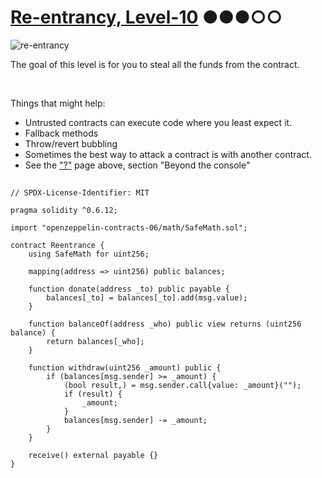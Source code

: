 # [Re-entrancy, Level-10](https://ethernaut.openzeppelin.com/level/0x2a24869323C0B13Dff24E196Ba072dC790D52479) ●●●○○

![re-entrancy](https://ethernaut.openzeppelin.com/imgs/BigLevel10.svg)

The goal of this level is for you to steal all the funds from the contract.

<br>

Things that might help:
- Untrusted contracts can execute code where you least expect it.
- Fallback methods
- Throw/revert bubbling
- Sometimes the best way to attack a contract is with another contract.
- See the ["?"](https://ethernaut.openzeppelin.com/help) page above, section "Beyond the console"

##

```solidity
// SPDX-License-Identifier: MIT

pragma solidity ^0.6.12;

import "openzeppelin-contracts-06/math/SafeMath.sol";

contract Reentrance {
    using SafeMath for uint256;

    mapping(address => uint256) public balances;

    function donate(address _to) public payable {
        balances[_to] = balances[_to].add(msg.value);
    }

    function balanceOf(address _who) public view returns (uint256 balance) {
        return balances[_who];
    }

    function withdraw(uint256 _amount) public {
        if (balances[msg.sender] >= _amount) {
            (bool result,) = msg.sender.call{value: _amount}("");
            if (result) {
                _amount;
            }
            balances[msg.sender] -= _amount;
        }
    }

    receive() external payable {}
}
```

